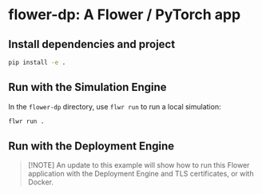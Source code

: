 # flower-dp: A Flower / PyTorch app

## Install dependencies and project

```bash
pip install -e .
```

## Run with the Simulation Engine

In the `flower-dp` directory, use `flwr run` to run a local simulation:

```bash
flwr run .
```

## Run with the Deployment Engine

> \[!NOTE\]
> An update to this example will show how to run this Flower application with the Deployment Engine and TLS certificates, or with Docker.

